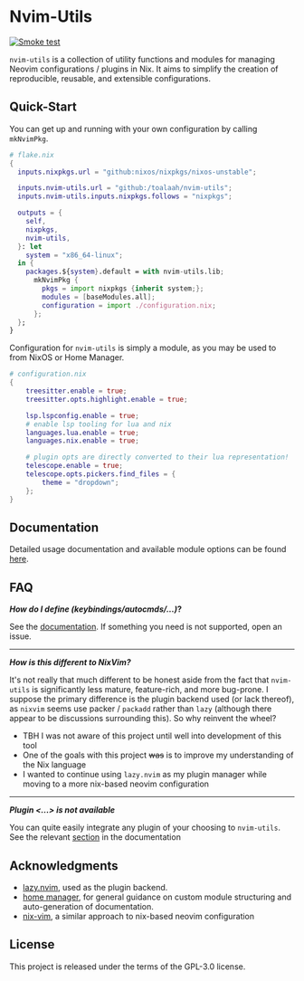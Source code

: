 # Nvim-Utils

[![Smoke test](https://github.com/Toalaah/nvim-utils/actions/workflows/smoke-test.yml/badge.svg?branch=master)](https://github.com/Toalaah/nvim-utils/actions/workflows/smoke-test.yml)

`nvim-utils` is a collection of utility functions and modules for managing
Neovim configurations / plugins in Nix. It aims to simplify the creation of
reproducible, reusable, and extensible configurations.

## Quick-Start

You can get up and running with your own configuration by calling `mkNvimPkg`.

```nix
# flake.nix
{
  inputs.nixpkgs.url = "github:nixos/nixpkgs/nixos-unstable";

  inputs.nvim-utils.url = "github:/toalaah/nvim-utils";
  inputs.nvim-utils.inputs.nixpkgs.follows = "nixpkgs";

  outputs = {
    self,
    nixpkgs,
    nvim-utils,
  }: let
    system = "x86_64-linux";
  in {
    packages.${system}.default = with nvim-utils.lib;
      mkNvimPkg {
        pkgs = import nixpkgs {inherit system;};
        modules = [baseModules.all];
        configuration = import ./configuration.nix;
      };
  };
}
```

Configuration for `nvim-utils` is simply a module, as you may be used to from
NixOS or Home Manager.

```nix
# configuration.nix
{
    treesitter.enable = true;
    treesitter.opts.highlight.enable = true;

    lsp.lspconfig.enable = true;
    # enable lsp tooling for lua and nix
    languages.lua.enable = true;
    languages.nix.enable = true;

    # plugin opts are directly converted to their lua representation!
    telescope.enable = true;
    telescope.opts.pickers.find_files = {
        theme = "dropdown";
    };
}
```

## Documentation

Detailed usage documentation and available module options can be found
[here](https://toalaah.github.io/nvim-utils).

## FAQ

**_How do I define (keybindings/autocmds/...)_?**

See the [documentation](https://toalaah.github.io/nvim-utils). If something you
need is not supported, open an issue.

---

**_How is this different to NixVim?_**

It's not really that much different to be honest aside from the fact that
`nvim-utils` is significantly less mature, feature-rich, and more bug-prone. I
suppose the primary difference is the plugin backend used (or lack thereof),
as `nixvim` seems use packer / `packadd` rather than `lazy` (although there
appear to be discussions surrounding this). So why reinvent the wheel?

- TBH I was not aware of this project until well into development of this tool
- One of the goals with this project ~~was~~ is to improve my understanding of
  the Nix language
- I wanted to continue using `lazy.nvim` as my plugin manager while moving to
  a more nix-based neovim configuration

---

**_Plugin <...\> is not available_**

You can quite easily integrate any plugin of your choosing to `nvim-utils`. See
the relevant
[section](https://toalaah.github.io/nvim-utils/getting-started.html#writing-custom-modules)
in the documentation

## Acknowledgments

- [lazy.nvim](https://github.com/folke/lazy.nvim/), used as the plugin backend.
- [home manager](https://github.com/nix-community/home-manager), for general
  guidance on custom module structuring and auto-generation of documentation.
- [nix-vim](https://github.com/nix-community/nixvim), a similar approach to
  nix-based neovim configuration

## License

This project is released under the terms of the GPL-3.0 license.

